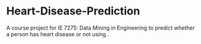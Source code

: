 # Heart-Disease-Prediction
A course project for IE 7275: Data Mining in Engineering to predict whether a person has heart disease or not using .
